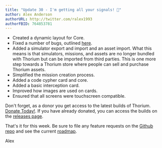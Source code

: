 ```yaml
---
title: "Update 30 - I'm getting all your signals! 📶"
author: Alex Anderson
authorURL: http://twitter.com/ralex1993
authorFBID: 764853781
---
```


- Created a dynamic layout for Core.
- Fixed a number of bugs, outlined [here](https://github.com/Thorium-Sim/thorium/issues/381).
- Added a simulator export and import and an asset import. What this means is that simulators, missions, and assets are no longer bundled with Thorium but can be imported from third parties. This is one more step towards a Thorium store where people can sell and purchase Thorium assets.
- Simplified the mission creation process.
- Added a code cypher card and core.
- Added a basic interception card.
- Improved how images are used on cards.
- Ensured that all screens were touchscreen compatible.

Don't forget, as a donor you get access to the latest builds of Thorium. [Donate Today!](/en/donate). If you have already donated, you can access the builds on the [releases page](/en/releases).

That's it for this week. Be sure to file any feature requests on the [Github repo](https://github.com/Thorium-Sim/thorium/issues) and see the current [roadmap](https://github.com/Thorium-Sim/thorium/projects/2).

Alex
